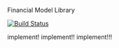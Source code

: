 Financial Model Library

[![Build Status](https://travis-ci.org/takeknock/ModelLibrary.svg?branch=master)](https://travis-ci.org/takeknock/ModelLibrary)

implement! implement!! implement!!!
